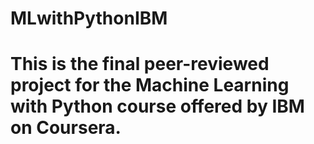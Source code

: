 # MLwithPythonIBM

# This is the final peer-reviewed project for the Machine Learning with Python course offered by IBM on Coursera.
